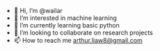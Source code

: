 - 👋 Hi, I’m @wailar
- 👀 I’m interested in machine learning
- 🌱 I’m currently learning basic python 
- 💞️ I’m looking to collaborate on research projects
- 📫 How to reach me arthur.liaw8@gmail.com

<!---
wailar/wailar is a ✨ special ✨ repository because its `README.md` (this file) appears on your GitHub profile.
You can click the Preview link to take a look at your changes.
--->
